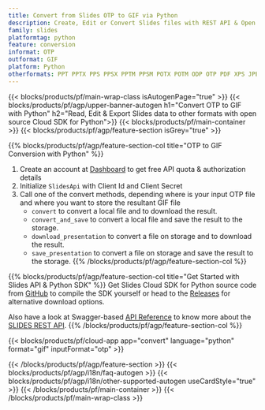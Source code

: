 ```yaml
---
title: Convert from Slides OTP to GIF via Python 
description: Create, Edit or Convert Slides files with REST API & Open Source Python SDK
family: slides
platformtag: python
feature: conversion
informat: OTP
outformat: GIF
platform: Python
otherformats: PPT PPTX PPS PPSX PPTM PPSM POTX POTM ODP OTP PDF XPS JPEG PNG BMP TIFF SVG HTML SWF HTML5 XAML MPEG4
---
```


{{< blocks/products/pf/main-wrap-class isAutogenPage="true" >}}
{{< blocks/products/pf/agp/upper-banner-autogen h1="Convert OTP to GIF with Python" h2="Read, Edit & Export Slides data to other formats with open source Cloud SDK for Python">}}
{{< blocks/products/pf/main-container >}}
{{< blocks/products/pf/agp/feature-section isGrey="true" >}}

{{% blocks/products/pf/agp/feature-section-col title="OTP to GIF Conversion with Python" %}}
1. Create an account at <a href="https://dashboard.aspose.cloud/">Dashboard</a> to get free API quota & authorization details
1. Initialize ```SlidesApi``` with Client Id and Client Secret
1. Call one of the convert methods, depending where is your input OTP file and where you want to store the resultant GIF file
    - ```convert``` to convert a local file and to download the result.
    - ```convert_and_save``` to convert a local file and save the result to the storage.
    - ```download_presentation``` to convert a file on storage and to download the result.
    - ```save_presentation``` to convert a file on storage and save the result to the storage.
{{% /blocks/products/pf/agp/feature-section-col %}}

{{% blocks/products/pf/agp/feature-section-col title="Get Started with Slides API & Python SDK" %}}
Get Slides Cloud SDK for Python source code from [GitHub](https://github.com/aspose-slides-cloud/aspose-slides-cloud-python) to compile the SDK yourself or head to the [Releases](https://releases.aspose.cloud/) for alternative download options. 

Also have a look at Swagger-based [API Reference](https://apireference.aspose.cloud/slides/) to know more about the [SLIDES REST API](https://products.aspose.cloud/slides/curl/).
{{% /blocks/products/pf/agp/feature-section-col %}}

{{< blocks/products/pf/cloud-app app="convert" language="python" format="gif" inputFormat="otp" >}}

{{< /blocks/products/pf/agp/feature-section >}}
{{< blocks/products/pf/agp/i18n/faq-autogen >}}
{{< blocks/products/pf/agp/i18n/other-supported-autogen useCardStyle="true" >}}
{{< /blocks/products/pf/main-container >}}
{{< /blocks/products/pf/main-wrap-class >}}